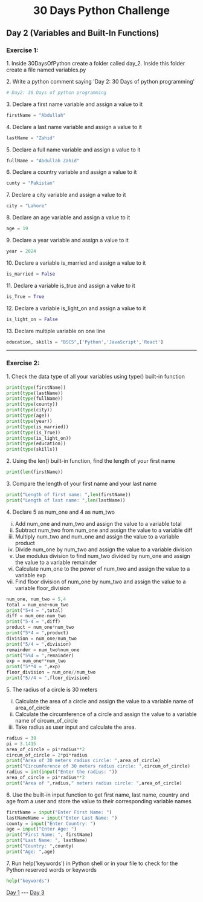 <h1 align="center">30 Days Python Challenge</h1>
<h2>Day 2 (Variables and Built-In Functions)</h2>
<h3>Exercise 1:</h3>
<p>1. Inside 30DaysOfPython create a folder called day_2. Inside this folder create a file named variables.py</p>

<p>2. Write a python comment saying 'Day 2: 30 Days of python programming'</p>

```py
# Day2: 30 Days of python programming
```

<p>3. Declare a first name variable and assign a value to it</p>

```py
firstName = "Abdullah"
```

<p>4. Declare a last name variable and assign a value to it</p>

```py
lastName = "Zahid"
```

<p>5. Declare a full name variable and assign a value to it</p>

```py
fullName = "Abdullah Zahid"
```

<p>6. Declare a country variable and assign a value to it</p>

```py
cunty = "Pakistan"

```

<p>7. Declare a city variable and assign a value to it</p>

```py
city = "Lahore"
```

<p>8. Declare an age variable and assign a value to it </p>

```py
age = 19
```

<p>9. Declare a year variable and assign a value to it</p>

```py
year = 2024
```

<p>10. Declare a variable is_married and assign a value to it</p>

```py
is_married = False
```

<p>11. Declare a variable is_true and assign a value to it</p>

```py
is_True = True
```

<p>12. Declare a variable is_light_on and assign a value to it</p>

```py
is_light_on = False
```

<p>13. Declare multiple variable on one line</p>

```py
education, skills = "BSCS",['Python','JavaScript','React']
```
<hr/>
<h3>Exercise 2:</h3>
<p>1. Check the data type of all your variables using type() built-in function</p>

```py
print(type(firstName))
print(type(lastName))
print(type(fullName))
print(type(county))
print(type(city))
print(type(age))
print(type(year))
print(type(is_married))
print(type(is_True))
print(type(is_light_on))
print(type(education))
print(type(skills))
```

<p>2. Using the len() built-in function, find the length of your first name</p>

```py
print(len(firstName))
```

<p>3. Compare the length of your first name and your last name</p>

```py
print("Length of first name: ",len(firstName))
print("Length of last name: ",len(lastName))
```

<p>4. Declare 5 as num_one and 4 as num_two</p>
<ol type="i">
    <li>Add num_one and num_two and assign the value to a variable total</li>
    <li>Subtract num_two from num_one and assign the value to a variable diff
</li>
    <li>Multiply num_two and num_one and assign the value to a variable product</li>
    <li>Divide num_one by num_two and assign the value to a variable division</li>
    <li>Use modulus division to find num_two divided by num_one and assign the value to a variable remainder</li>
    <li>Calculate num_one to the power of num_two and assign the value to a variable exp</li>
    <li>Find floor division of num_one by num_two and assign the value to a variable floor_division</li>
</ol>

```py
num_one, num_two = 5,4
total = num_one+num_two
print("5+4 = ",total)
diff = num_one-num_two
print("5-4 = ",diff)
product = num_one*num_two
print("5*4 = ",product)
division = num_one/num_two
print("5/4 = ",division)
remainder = num_two%num_one
print("5%4 = ",remainder)
exp = num_one**num_two
print("5**4 = ",exp)
floor_division = num_one//num_two
print("5//4 = ",floor_division)
```

<p>5. The radius of a circle is 30 meters</p>
<ol type="i">
    <li>Calculate the area of a circle and assign the value to a variable name of area_of_circle</li>
    <li>Calculate the circumference of a circle and assign the value to a variable name of circum_of_circle</li>
    <li>Take radius as user input and calculate the area.</li>
</ol>

```py
radius = 30
pi = 3.1415
area_of_circle = pi*radius**2
circum_of_circle = 2*pi*radius
print("Area of 30 meters radius circle: ",area_of_circle)
print("Circumference of 30 meters radius circle: ",circum_of_circle)
radius = int(input("Enter the radius: "))
area_of_circle = pi*radius**2
print("Area of ",radius," meters radius circle: ",area_of_circle)
```

<p>6. Use the built-in input function to get first name, last name, country and age from a user and store the value to their corresponding variable names</p>

```py
firstName = input("Enter First Name: ")
lastNameName = input("Enter Last Name: ")
county = input("Enter Country: ")
age = input("Enter Age: ")
print("First Name: ", firstName)
print("Last Name: ", lastName)
print("Country: ",county)
print("Age: ",age)
```

<p>7. Run help('keywords') in Python shell or in your file to check for the Python reserved words or keywords</p>

```py
help("keywords")
```
<a href="Day1.md">Day 1</a> --- <a href="Day3.md">Day 3</a>